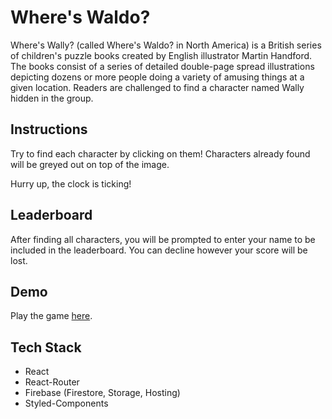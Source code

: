# Where's Waldo?

Where's Wally? (called Where's Waldo? in North America) is a British series of children's puzzle books created by English illustrator Martin Handford. The books consist of a series of detailed double-page spread illustrations depicting dozens or more people doing a variety of amusing things at a given location. Readers are challenged to find a character named Wally hidden in the group.

## Instructions
Try to find each character by clicking on them! Characters already found will be greyed out on top of the image. 

Hurry up, the clock is ticking!

## Leaderboard
After finding all characters, you will be prompted to enter your name to be included in the leaderboard. You can decline however your score will be lost.

## Demo
Play the game [here](https://waldo-ccc68.web.app).

## Tech Stack
- React
- React-Router
- Firebase (Firestore, Storage, Hosting)
- Styled-Components